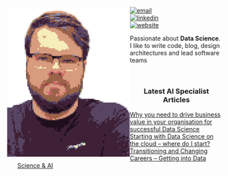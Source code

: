 [//]: # (<img align="left" src="https://orhun.dev/img/crow.png">)
<img align="left" src="dp_pixel.png" height="350">

[![email](https://img.shields.io/badge/-@jerry.mannings@gmail.com-313131?style=flat-square&labelColor=313131&logo=gmail&logoColor=white&color=313131)](mailto:jerry.mannings@gmail.com)  
[![linkedin](https://img.shields.io/badge/-@jwmannings-313131?style=flat-square&labelColor=313131&logo=LinkedIn&logoColor=white&color=313131)](https://www.linkedin.com/in/oasdasdasdasd/)  
[![website](https://img.shields.io/badge/-@AISpecialist-313131?style=flat-square&labelColor=313131&logo=Python&logoColor=white&color=313131)](aispecialist.ai/)  

Passionate about **Data Science**. I like to write code, blog, design architectures and lead software teams <br>

<br>

<h3 align="center">Latest AI Specialist Articles <a href="https://aispecialist.ai/"></a></h3>


<!-- ARTICLES:START -->
- [Why you need to drive business value in your organisation for successful Data Science](https://aispecialist.ai/2020/09/why-you-need-to-drive-business-value-in-your-organisation-for-successful-data-science/)
- [Starting with Data Science on the cloud – where do I start?](https://aispecialist.ai/2020/04/starting-with-data-science-on-the-cloud-where-do-i-start/)
- [Transitioning and Changing Careers – Getting into Data Science & AI](https://aispecialist.ai/2020/02/transitioning-and-changing-careers-getting-into-data-science-ai/)
<!-- ARTICLES:END -->
<br>
</br>

[//]: # (**Scroll down!**)
